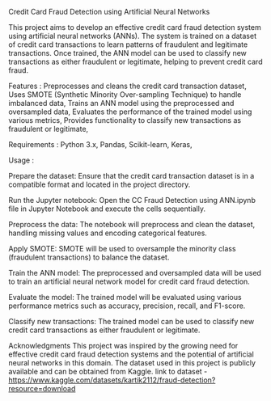 Credit Card Fraud Detection using Artificial Neural Networks

This project aims to develop an effective credit card fraud detection system using artificial neural networks (ANNs). The system is trained on a dataset of credit card transactions to learn patterns of fraudulent and legitimate transactions. Once trained, the ANN model can be used to classify new transactions as either fraudulent or legitimate, helping to prevent credit card fraud.

Features : 
Preprocesses and cleans the credit card transaction dataset, 
Uses SMOTE (Synthetic Minority Over-sampling Technique) to handle imbalanced data, 
Trains an ANN model using the preprocessed and oversampled data, 
Evaluates the performance of the trained model using various metrics, 
Provides functionality to classify new transactions as fraudulent or legitimate, 

Requirements : 
Python 3.x, 
Pandas, 
Scikit-learn, 
Keras, 

Usage : 

Prepare the dataset: Ensure that the credit card transaction dataset is in a compatible format and located in the project directory.

Run the Jupyter notebook: Open the CC Fraud Detection using ANN.ipynb file in Jupyter Notebook and execute the cells sequentially.

Preprocess the data: The notebook will preprocess and clean the dataset, handling missing values and encoding categorical features.

Apply SMOTE: SMOTE will be used to oversample the minority class (fraudulent transactions) to balance the dataset.

Train the ANN model: The preprocessed and oversampled data will be used to train an artificial neural network model for credit card fraud detection.

Evaluate the model: The trained model will be evaluated using various performance metrics such as accuracy, precision, recall, and F1-score.

Classify new transactions: The trained model can be used to classify new credit card transactions as either fraudulent or legitimate.

Acknowledgments
This project was inspired by the growing need for effective credit card fraud detection systems and the potential of artificial neural networks in this domain. The dataset used in this project is publicly available and can be obtained from Kaggle.
link to dataset - https://www.kaggle.com/datasets/kartik2112/fraud-detection?resource=download
